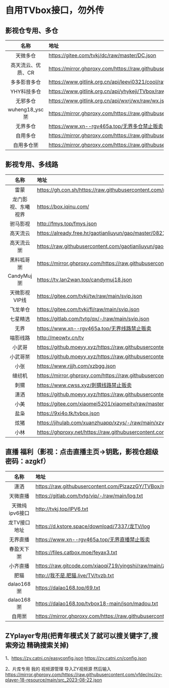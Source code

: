 # 自用TVbox接口，勿外传
## 影视仓专用、多仓
| 名称 | 地址 |
| :---: | :--- | 
| 天微多仓 | https://gitee.com/tvkj/dc/raw/master/DC.json |
| 高天流云、优质、CR | https://mirror.ghproxy.com/https://raw.githubusercontent.com/hd9211/Tvbox1/main/duocang.json |
| 多多影音多仓 | https://www.gitlink.org.cn/api/leevi0321/cool/raw/room.json?ref=main |
| YHY科技多仓 | https://www.gitlink.org.cn/api/yhykeji/TVbox/raw/yhykeji.json?ref=master |
| 无邪多仓 | https://www.gitlink.org.cn/api/wxrj/wx/raw/wx.json?ref=master |
| wuheng18_ysc🈲 | https://mirror.ghproxy.com/https://raw.githubusercontent.com/hd9211/Tvbox1/main/wuheng18_ysc.json |
| 无界多仓 | https://www.xn--rgv465a.top/无界多仓禁止贩卖|
| 自用多仓| https://mirror.ghproxy.com/https://raw.githubusercontent.com/8qNvKr/188/main/DCys.json |
| 自用多仓🈲| https://mirror.ghproxy.com/https://raw.githubusercontent.com/8qNvKr/188/main/DC18.json |
## 影视专用、多线路
| 名称 | 地址 |
| :---: | :--- | 
| 雷蒙 |https://gh.con.sh/https://raw.githubusercontent.com/n3rddd/N3RD/master/JN/雷蒙影视.bmp|
| 龙门影视、东曦视界 | https://box.iqinu.com/ |
| 驸马影视 | http://fmys.top/fmys.json |
| 高天流云 | https://already.free.hr/gaotianliuyun/gao/master/0821.json |
| 高天流云🈲|  https://raw.githubusercontent.com/gaotianliuyun/gao/master/9918.json |
| 黑料呱哥🈲|  https://mirror.ghproxy.com/https://raw.githubusercontent.com/Rehe350/18/main/hlgg.json |
| CandyMuj🈲| https://tv.lan2wan.top/candymuj18.json |
| 天微影视VIP线 | https://gitee.com/tvkj/tw/raw/main/svip.json |
| 飞龙单仓| https://gitee.com/tvkj/fl/raw/main/svip.json| 
| 七星精选| https://gitlab.com/tvtg/qx/-/raw/main/svip.json| 
| 无界 | https://www.xn--rgv465a.top/无界线路禁止贩卖 |
| 喵影线路| http://meowtv.cn/tv| 
| 小武哥|https://github.moeyy.xyz/https://raw.githubusercontent.com/wwb521/live/main/movies.json|
| 小武哥🈲|https://github.moeyy.xyz/https://raw.githubusercontent.com/wwb521/live/main/video.json|
| 小张 | https://www.rjjjh.com/xzbgg.json |
| 缝纫机 | https://mirror.ghproxy.com/https://raw.githubusercontent.com/kunkka1986/my.img/main/frjbox.json |
| 刺猬 | https://www.cwss.xyz/刺猬线路禁止贩卖 |
| 潇洒 |https://github.moeyy.xyz/https://raw.githubusercontent.com/PizazzGY/TVBox/main/api.json|
| 小美 |https://gitee.com/xiaomei5201/xiaomeitv/raw/master/xiaomeitv.json|
| 盐枭 |https://9xi4o.tk/tvbox.json|
| 炫猪 |https://jihulab.com/xuanzhuapp/xzys/-/raw/main/xzvip.json|
| 小林 |https://ghproxy.net/https://raw.githubusercontent.com/xiaolinshao/linshao/main/1.json|

## 直播 福利（影视：点击直播主页→钥匙，影视仓超级密码：azgkf）
| 名称 | 地址 | 
| :---: | :--- | 
| 潇洒 | https://raw.githubusercontent.com/PizazzGY/TVBox/main/live.txt |
| 天微直播 | https://gitlab.com/tvtg/vip/-/raw/main/log.txt|
| 天微纯ipv6接口 | http://tvkj.top/IPV6.txt | 
| 龙TV接口地址| https://d.kstore.space/download/7337/龙TV/log | 
| 无界直播 | https://www.xn--rgv465a.top/无界直播禁止贩卖|
| 春盈天下🈲| https://files.catbox.moe/feyax3.txt | 
| 小齐直播 | https://raw.gitcode.com/xiaoqi719/yingshi/raw/main/zhibo.txt | 
| 肥猫 | http://我不是.肥猫.live/TV/tvzb.txt | 
|dalao168🈲|https://dalao168.top/69.txt|
|dalao168🈲|https://dalao168.top/tvbox18-main/json/madou.txt |
|自用🈲|https://mirror.ghproxy.com/https://raw.githubusercontent.com/8qNvKr/188/main/flzb.txt|

## ZYplayer专用(把青年模式关了就可以搜关键字了,搜索旁边 精确搜索关掉)
1、https://zy.catni.cn/easyconfig.json
https://zy.catni.cn/config.json

2、片库专用
我的 视频源管理 导入ZY视频源 然后输入
https://mirror.ghproxy.com/https://raw.githubusercontent.com/vfdeclnc/zy-player-18-resource/main/src_2023-08-22.json
